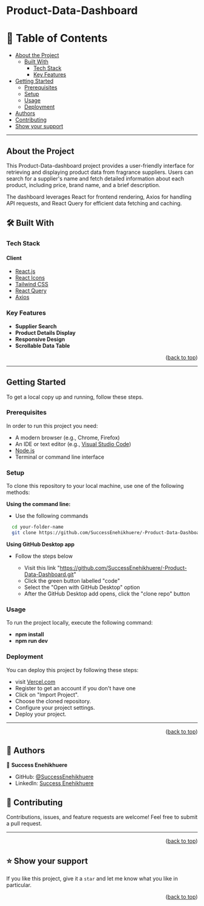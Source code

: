<a name="readme-top"></a>

# Product-Data-Dashboard

# 📗 Table of Contents

- [About the Project](#about-project)
  - [Built With](#built-with)
    - [Tech Stack](#tech-stack)
    - [Key Features](#key-features)
- [Getting Started](#getting-started)
  - [Prerequisites](#prerequisites)
  - [Setup](#setup)
  - [Usage](#usage)
  - [Deployment](#deployment)
- [Authors](#authors)
- [Contributing](#contributing)
- [Show your support](#support)

---

## About the Project <a name="about-project"></a>

This Product-Data-dashboard project provides a user-friendly interface for retrieving and displaying product data from fragrance suppliers. Users can search for a supplier's name and fetch detailed information about each product, including price, brand name, and a brief description.

The dashboard leverages React for frontend rendering, Axios for handling API requests, and React Query for efficient data fetching and caching.

## 🛠 Built With <a name="built-with"></a>

### Tech Stack <a name="tech-stack"></a>

#### Client
- [React.js](https://reactjs.org/)
- [React Icons](https://react-icons.github.io/react-icons)
- [Tailwind CSS](https://tailwindcss.com/)
- [React Query](https://react-query.tanstack.com/)
- [Axios](https://axios-http.com/docs/intro)


### Key Features <a name="key-features"></a>

- **Supplier Search**
- **Product Details Display**
- **Responsive Design**
- **Scrollable Data Table**

<p align="right">(<a href="#readme-top">back to top</a>)</p>

---

## Getting Started <a name="getting-started"></a>

To get a local copy up and running, follow these steps.

### Prerequisites

In order to run this project you need:

- A modern browser (e.g., Chrome, Firefox)
- An IDE or text editor (e.g., [Visual Studio Code](https://code.visualstudio.com/download))
- [Node.js](https://nodejs.org/en/)
- Terminal or command line interface

### Setup

To clone this repository to your local machine, use one of the following methods:

**Using the command line:**

- Use the following commands

```sh
  cd your-folder-name
  git clone https://github.com/SuccessEnehikhuere/-Product-Data-Dashboard.git
```

**Using GitHub Desktop app**

- Follow the steps below

  - Visit this link "https://github.com/SuccessEnehikhuere/-Product-Data-Dashboard.git"
  - Click the green button labelled "code"
  - Select the "Open with GitHub Desktop" option
  - After the GitHub Desktop add opens, click the "clone repo" button

### Usage

To run the project locally, execute the following command:

- **npm install**
- **npm run dev**

### Deployment

You can deploy this project by following these steps:

- visit [Vercel.com](https://vercel.com)
- Register to get an account if you don't have one
- Click on "Import Project".
- Choose the cloned repository.
- Configure your project settings.
- Deploy your project.

---

<p align="right">(<a href="#readme-top">back to top</a>)</p>

## 👥 Authors <a name="authors"></a>

👤 **Success Enehikhuere**

- GitHub: [@SuccessEnehikhuere](https://github.com/SuccessEnehikhuere)
- LinkedIn: [Success Enehikhuere](https://www.linkedin.com/in/enehikhuere-success-617688207/)


## 🤝 Contributing <a name="contributing"></a>

Contributions, issues, and feature requests are welcome! Feel free to submit a pull request.

---

<p align="right">(<a href="#readme-top">back to top</a>)</p>

## ⭐️ Show your support <a name="support"></a>

If you like this project, give it a `star` and let me know what you like in
particular.

<p align="right">(<a href="#readme-top">back to top</a>)</p>

